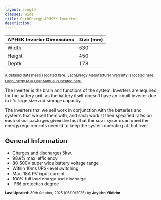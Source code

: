```yaml
---
layout: single
classes: wide
title: EachEnergy APHS5K Inverter
description: 
---
```


| APH5K Inverter Dimensions<sup></sup> | Size (mm) |
| ------------------------------------ | --------- |
| Width                                | 630       |
| Height                               | 450       |
| Depth                                | 178       |

<sup>[A detailed datasheet is located here.](https://www.eachenergyitalia.it/wp-content/uploads/2024/03/APHS3-8-H4.pdf)</sup>
<sup>[EachEnergy Manufacturer Warranty is located here.](https://download.website.xin/contents/sitefiles3606/18030953/files/153642..pdf?response-content-disposition=inline%3Bfilename%3DWarranty%2Band%2BService%2BTerms%2Band%2BConditions.pdf&auth_key=1761811542-ba5024afd09c49df86f47652380797a1-0-796650003dbd9d541cd2a96ea5243a04)</sup>
<sup>[EachEnergy M10 User Manual is located here.](https://download.website.xin/contents/sitefiles3606/18030953/files/155470..pdf?response-content-disposition=inline%3Bfilename%3DM10_User%2BManual_EN.pdf&auth_key=1761811586-aa7f9275c81d4f6eb34827d0d1674cb8-0-282908fef831ed1a59fdc4673ff382bd)</sup>

The Inverter is the brain and functions of the system. Inverters are required for the battery unit, as the battery itself doesn't have an inbuilt inverter due to it's large size and storage capacity.

The inverters that we sell work in conjunction with the batteries and systems that we sell them with, and each work at their specified rates on each of our packages given the fact that the solar system can meet the energy requirements needed to keep the system operating at that level.

## General Information

- Charges and discharges 5kw.
- 98.6% max. efficiency
- 80-500V super wide battery voltage range
- Within 10ms UPS-level switching
- Max. 18A PV input current
- 100% full load charge and discharge
- IP66 protection degree

<sup>**Last Updated**: 30th October, 2025 (06/10/2025) by **Jeylahn Yildirim**</sup>